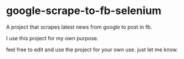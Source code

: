 # google-scrape-to-fb-selenium
A project that scrapes latest news from google to post in fb.

I use this project for my own purpose.

feel free to edit and use the project for your own use. just let me know.
